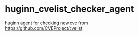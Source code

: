 # huginn_cvelist_checker_agent
huginn agent for checking new cve from https://github.com/CVEProject/cvelist
